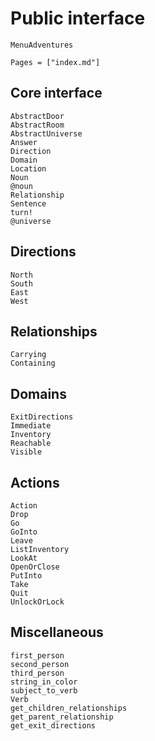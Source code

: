 # Public interface

```@docs
MenuAdventures
```

```@index
Pages = ["index.md"]
```

## Core interface

```@docs
AbstractDoor
AbstractRoom
AbstractUniverse
Answer
Direction
Domain
Location
Noun
@noun
Relationship
Sentence
turn!
@universe
```

## Directions

```@docs
North
South
East
West
```

## Relationships

```@docs
Carrying
Containing
```

## Domains

```@docs
ExitDirections
Immediate
Inventory
Reachable
Visible
```

## Actions

```@docs
Action
Drop
Go
GoInto
Leave
ListInventory
LookAt
OpenOrClose
PutInto
Take
Quit
UnlockOrLock
```

## Miscellaneous

```@docs
first_person
second_person
third_person
string_in_color
subject_to_verb
Verb
get_children_relationships
get_parent_relationship
get_exit_directions
```
